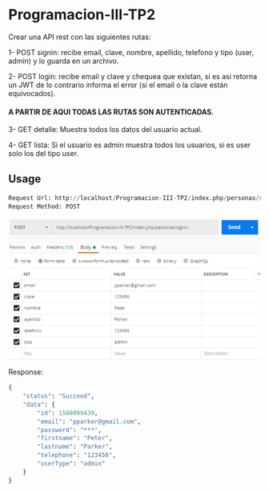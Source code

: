# Programacion-III-TP2

Crear una API rest con las siguientes rutas:

1- POST signin: recibe email, clave, nombre, apellido, telefono y tipo (user, admin) y lo guarda en un archivo.

2- POST login: recibe email y clave y chequea que existan, si es así retorna un JWT de lo contrario informa el error (si el email o la clave están equivocados).

#### A PARTIR DE AQUI TODAS LAS RUTAS SON AUTENTICADAS.

3- GET detalle: Muestra todos los datos del usuario actual.

4- GET lista: Si el usuario es admin muestra todos los usuarios, si es user solo los del tipo user.

## Usage

```python
Request Url: http://localhost/Programacion-III-TP2/index.php/personas/signin
Request Method: POST
```
<img src="/readme_images/readme_img1.png" style="display:block; margin:auto;"></img>

Response:

```python
{
    "status": "Succeed",
    "data": {
        "id": 1588099439,
        "email": "pparker@gmail.com",
        "password": "***",
        "firstname": "Peter",
        "lastname": "Parker",
        "telephone": "123456",
        "userType": "admin"
    }
}
```
